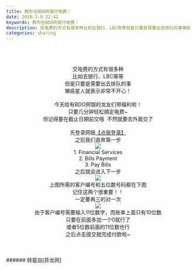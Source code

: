 ```yaml
---
title: 教你在BDO网银付电费！
date: 2018-3-9 22:42
keywords: 教你在BDO网银付电费！
description: 交电费的方式有很多种比如去银行、LBC等等但是只要是需要出去排队的事懒癌星人就表示非常不开心！今天给有BDO网银的龙友们带福利啦！只要几分钟轻松搞定电费~但记得要在截止日期前交哦  不然就要去外面交了先登录网银【点我登录】之后我们直奔第一步1. Financial Services2. Bills Payment3. Pay Bills之后就会进入下一步上图所需的客户编号和五位数号码都在下图记住这两个很重要！！一定要再三的对一次由于客户编号需要输入11位数字，而账单上面只有10位数只要在前面多加一个0就行了或者5位数前面的11位数也行之后点击提交就完成付款啦~
categories: sharing
---
```

<td class="t_f" id="postmessage_1179325">

<br/>
<br/>
<div align="center"><br/>
交电费的方式有很多种<br/>
比如去银行、LBC等等<br/>
但是只要是需要出去排队的事<br/>
懒癌星人就表示非常不开心！<br/>
<br/>
今天给有BDO网银的龙友们带福利啦！<br/>
只要几分钟轻松搞定电费~<br/>
但记得要在截止日期前交哦  不然就要去外面交了<br/>
<br/>
先登录网银<a href="https://online.bdo.com.ph/sso/login?josso_back_to=https://online.bdo.com.ph/sso/josso_security_check" target="_blank">【点我登录】</a><br/>
之后我们直奔第一步<br/>

<img aid="782978" data-cf-modified-9b57c649eb04ef9aa69bbb52-="" file="data/attachment/forum/201803/09/222333ln4iifb0nrxiug2g.jpg.thumb.jpg" id="aimg_782978" inpost="1" onclick="" onmouseover="" src="http://www.flw.ph/data/attachment/forum/201803/09/222333ln4iifb0nrxiug2g.jpg" style="cursor:pointer" zoomfile="data/attachment/forum/201803/09/222333ln4iifb0nrxiug2g.jpg"/>


<br/>
1. Financial Services<br/>
2. Bills Payment<br/>
3. Pay Bills<br/>
之后就会进入下一步<br/>

<img aid="782980" data-cf-modified-9b57c649eb04ef9aa69bbb52-="" file="data/attachment/forum/201803/09/223508rmqhred5qvhrdner.jpeg.thumb.jpg" id="aimg_782980" inpost="1" onclick="" onmouseover="" src="http://www.flw.ph/data/attachment/forum/201803/09/223508rmqhred5qvhrdner.jpeg" style="cursor:pointer" zoomfile="data/attachment/forum/201803/09/223508rmqhred5qvhrdner.jpeg"/>


<br/>
上图所需的客户编号和五位数号码都在下图<br/>
记住这两个很重要！！<br/>
一定要再三的对一次<br/>

<img aid="782981" data-cf-modified-9b57c649eb04ef9aa69bbb52-="" file="data/attachment/forum/201803/09/223943lxg28c33ld3o1l26.png.thumb.jpg" id="aimg_782981" inpost="1" onclick="" onmouseover="" src="http://www.flw.ph/data/attachment/forum/201803/09/223943lxg28c33ld3o1l26.png" style="cursor:pointer" zoomfile="data/attachment/forum/201803/09/223943lxg28c33ld3o1l26.png"/>


<br/>
由于客户编号需要输入11位数字，而账单上面只有10位数</div><div align="center">只要在前面多加一个0就行了</div><div align="center">或者5位数前面的11位数也行<br/>
之后点击提交就完成付款啦~<br/>
<br/>
<br/>
<br/>
</div></td>
###### 转载自[菲龙网]
